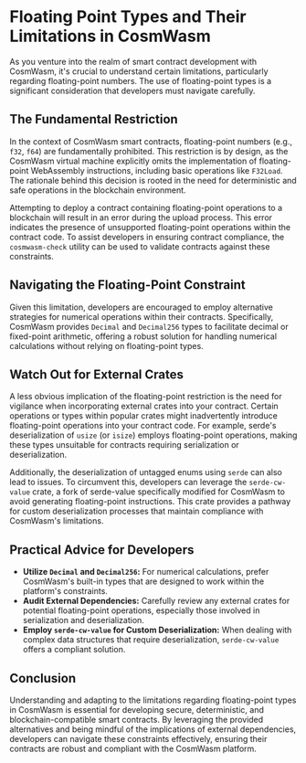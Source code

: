# Floating Point Types and Their Limitations in CosmWasm
As you venture into the realm of smart contract development with CosmWasm, it's crucial to understand certain limitations, particularly regarding floating-point numbers. The use of floating-point types is a significant consideration that developers must navigate carefully.

## The Fundamental Restriction
In the context of CosmWasm smart contracts, floating-point numbers (e.g., `f32`, `f64`) are fundamentally prohibited. This restriction is by design, as the CosmWasm virtual machine explicitly omits the implementation of floating-point WebAssembly instructions, including basic operations like `F32Load`. The rationale behind this decision is rooted in the need for deterministic and safe operations in the blockchain environment.

Attempting to deploy a contract containing floating-point operations to a blockchain will result in an error during the upload process. This error indicates the presence of unsupported floating-point operations within the contract code. To assist developers in ensuring contract compliance, the `cosmwasm-check` utility can be used to validate contracts against these constraints.

## Navigating the Floating-Point Constraint
Given this limitation, developers are encouraged to employ alternative strategies for numerical operations within their contracts. Specifically, CosmWasm provides `Decimal` and `Decimal256` types to facilitate decimal or fixed-point arithmetic, offering a robust solution for handling numerical calculations without relying on floating-point types.

## Watch Out for External Crates
A less obvious implication of the floating-point restriction is the need for vigilance when incorporating external crates into your contract. Certain operations or types within popular crates might inadvertently introduce floating-point operations into your contract code. For example, serde's deserialization of `usize` (or `isize`) employs floating-point operations, making these types unsuitable for contracts requiring serialization or deserialization.

Additionally, the deserialization of untagged enums using `serde` can also lead to issues. To circumvent this, developers can leverage the `serde-cw-value` crate, a fork of serde-value specifically modified for CosmWasm to avoid generating floating-point instructions. This crate provides a pathway for custom deserialization processes that maintain compliance with CosmWasm's limitations.

## Practical Advice for Developers

- **Utilize `Decimal` and `Decimal256`:** For numerical calculations, prefer CosmWasm's built-in types that are designed to work within the platform's constraints.
- **Audit External Dependencies:** Carefully review any external crates for potential floating-point operations, especially those involved in serialization and deserialization.
- **Employ `serde-cw-value` for Custom Deserialization:** When dealing with complex data structures that require deserialization, `serde-cw-value` offers a compliant solution.

## Conclusion
Understanding and adapting to the limitations regarding floating-point types in CosmWasm is essential for developing secure, deterministic, and blockchain-compatible smart contracts. By leveraging the provided alternatives and being mindful of the implications of external dependencies, developers can navigate these constraints effectively, ensuring their contracts are robust and compliant with the CosmWasm platform.